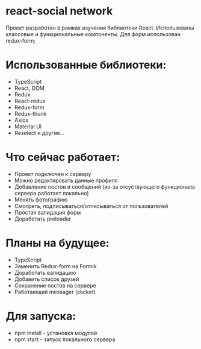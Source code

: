 # react-social network

Проект разработан в рамках изучения библиотеки React. Использованы классовые и функциональные компоненты. Для форм использован redux-form; 

# Использованные библиотеки:
- TypeScript
- React, DOM
- Redux
- React-redux
- Redux-form
- Redux-thunk
- Axios
- Material UI
- Reselect
  и другие...
# Что сейчас работает:
- Проект подключен к серверу
- Можно редактировать данные профиля
- Добавление постов и сообщений (из-за отсуствующего функционала сервера работает локально)
- Менять фотографию
- Смотреть, подписываться/отписываться от пользователей
- Простая валидация форм
- Доработать preloader
# Планы на будущее:
- TypeScript
- Заменить Redux-form на Formik
- Доработать валидацию
- Добавить список друзей
- Сохранение постов на сервере
- Работающий messager (socket)

# Для запуска:

-  npm install - установка модулей
-  npm start - запуск локального сервера